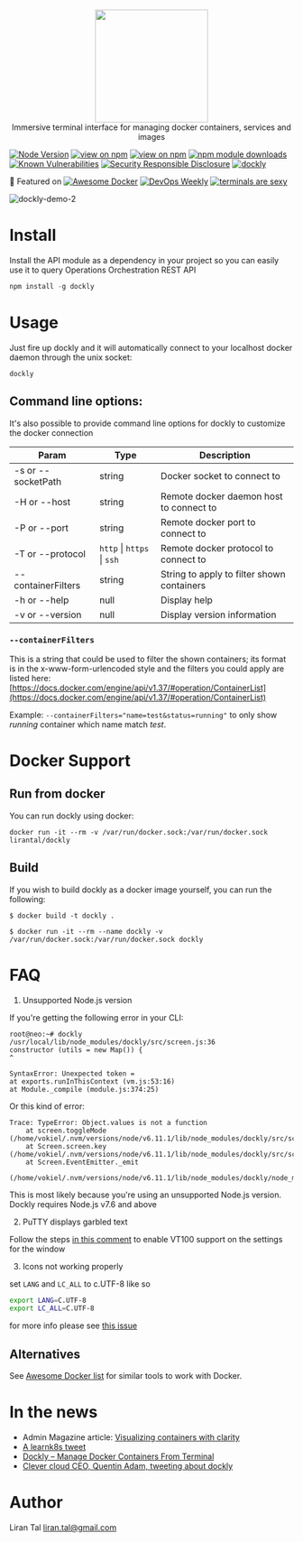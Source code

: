 <p align="center">
	<br>
  <img width="200" src="https://user-images.githubusercontent.com/316371/28937414-67ee5ffa-7893-11e7-95f9-5059cacf9170.png">
	<br>
 Immersive terminal interface for managing docker containers, services and images
</p>


[![Node Version](https://img.shields.io/badge/node-%3E=7.6.0-brightgreen.svg)]()
[![view on npm](http://img.shields.io/npm/v/dockly.svg)](https://www.npmjs.org/package/dockly)
[![view on npm](http://img.shields.io/npm/l/dockly.svg)](https://www.npmjs.org/package/dockly)
[![npm module downloads](http://img.shields.io/npm/dt/dockly.svg)](https://www.npmjs.org/package/dockly)
[![Known Vulnerabilities](https://snyk.io/test/npm/dockly/badge.svg)](https://snyk.io/test/npm/dockly)
[![Security Responsible Disclosure](https://img.shields.io/badge/Security-Responsible%20Disclosure-yellow.svg)](./SECURITY.md
)
[![dockly](https://snyk.io/advisor/npm-package/dockly/badge.svg)](https://snyk.io/advisor/npm-package/dockly)

🌟 Featured on [![Awesome Docker](https://cdn.rawgit.com/sindresorhus/awesome/d7305f38d29fed78fa85652e3a63e154dd8e8829/media/badge.svg)](https://github.com/veggiemonk/awesome-docker) [![DevOps Weekly](https://img.shields.io/badge/DevOpsWeekly-%F0%9F%95%B6-yellow.svg
)](http://devopsweekly.com) 
[![terminals are sexy](https://img.shields.io/badge/TerminalsAreSexy-%F0%9F%92%BB-green.svg
)](https://github.com/k4m4/terminals-are-sexy) 



![dockly-demo-2](https://cloud.githubusercontent.com/assets/316371/25682867/c5212216-3027-11e7-8f36-72d38516d2af.gif)

# Install
Install the API module as a dependency in your project so you can easily use it to query Operations Orchestration REST API

```javascript
npm install -g dockly
```

# Usage

Just fire up dockly and it will automatically connect to your localhost docker daemon through the unix socket:

```
dockly
```

## Command line options:

It's also possible to provide command line options for dockly to customize the docker connection

| Param | Type | Description |
| --- | --- | --- |
| -s or --socketPath | string | Docker socket to connect to |
| -H or --host | string | Remote docker daemon host to connect to |
| -P or --port | string | Remote docker port to connect to  |
| -T or --protocol | `http` \| `https` \| `ssh` | Remote docker protocol to connect to |
| --containerFilters | string | String to apply to filter shown containers |
| -h or --help | null | Display help |
| -v or --version | null | Display version information |

### `--containerFilters`

This is a string that could be used to filter the shown containers;
its format is in the x-www-form-urlencoded style and the filters you could apply are listed here: [https://docs.docker.com/engine/api/v1.37/#operation/ContainerList](https://docs.docker.com/engine/api/v1.37/#operation/ContainerList)

Example: `--containerFilters="name=test&status=running"` to only show *running* container which name match *test*.

# Docker Support

## Run from docker

You can run dockly using docker:

```
docker run -it --rm -v /var/run/docker.sock:/var/run/docker.sock lirantal/dockly
```


## Build

If you wish to build dockly as a docker image yourself, you can run the following:

```
$ docker build -t dockly .

$ docker run -it --rm --name dockly -v /var/run/docker.sock:/var/run/docker.sock dockly
```

# FAQ

1. Unsupported Node.js version

If you're getting the following error in your CLI:
```
root@neo:~# dockly
/usr/local/lib/node_modules/dockly/src/screen.js:36
constructor (utils = new Map()) {
^

SyntaxError: Unexpected token =
at exports.runInThisContext (vm.js:53:16)
at Module._compile (module.js:374:25)
```

Or this kind of error:
```
Trace: TypeError: Object.values is not a function                                                                                                            
    at screen.toggleMode (/home/vokiel/.nvm/versions/node/v6.11.1/lib/node_modules/dockly/src/screen.js:149:35)
    at Screen.screen.key (/home/vokiel/.nvm/versions/node/v6.11.1/lib/node_modules/dockly/src/screen.js:190:12)
    at Screen.EventEmitter._emit
    (/home/vokiel/.nvm/versions/node/v6.11.1/lib/node_modules/dockly/node_modules/blessed/lib/events.js:98:20)
```

This is most likely because you're using an unsupported Node.js version.
Dockly requires Node.js v7.6 and above

2. PuTTY displays garbled text

Follow the steps [in this comment](https://github.com/lirantal/dockly/issues/50#issuecomment-536190949) to enable VT100 support on the settings for the window

3. Icons not working properly 

set `LANG` and `LC_ALL` to c.UTF-8 like so
```bash
export LANG=C.UTF-8
export LC_ALL=C.UTF-8
```
for more info please see [this issue](https://github.com/yaronn/blessed-contrib/issues/111)

## Alternatives

See [Awesome Docker list](https://github.com/veggiemonk/awesome-docker/blob/master/README.md#terminal) for similar tools to work with Docker.

# In the news

- Admin Magazine article: [Visualizing containers with clarity
](https://www.admin-magazine.com/Articles/Visualizing-containers-with-clarity)
- [A learnk8s tweet](https://twitter.com/learnk8s/status/1075677503782563840)
- [Dockly – Manage Docker Containers From Terminal](https://ostechnix.com/dockly-manage-docker-containers-from-terminal/)
- [Clever cloud CEO, Quentin Adam, tweeting about dockly](https://twitter.com/waxzce/status/1123886351924043777)

# Author
Liran Tal <liran.tal@gmail.com>
